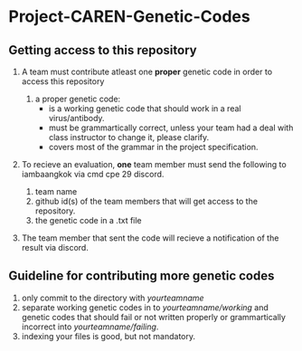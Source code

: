# Project-CAREN-Genetic-Codes

## Getting access to this repository

1. A team must contribute atleast one **proper** genetic code in order to access this repository
    1. a proper genetic code: 
        * is a working genetic code that should work in a real virus/antibody.
        * must be grammartically correct, unless your team had a deal with class instructor to change it, please clarify.
        * covers most of the grammar in the project specification.

2. To recieve an evaluation, **one** team member must send the following to iambaangkok via cmd cpe 29 discord.
    1. team name
    2. github id(s) of the team members that will get access to the repository.
    3. the genetic code in a .txt file

3. The team member that sent the code will recieve a notification of the result via discord.

## Guideline for contributing more genetic codes

1. only commit to the directory with *yourteamname*
2. separate working genetic codes in to *yourteamname/working* and genetic codes that should fail or not written properly or grammartically incorrect into *yourteamname/failing*.
2. indexing your files is good, but not mandatory.

